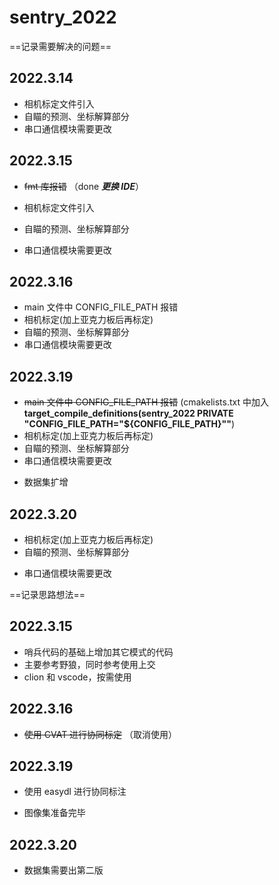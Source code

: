 # sentry_2022

==记录需要解决的问题==

## 2022.3.14

-   相机标定文件引入
-   自瞄的预测、坐标解算部分
-   串口通信模块需要更改

## 2022.3.15

-   ~~fmt 库报错~~ （done **_更换 IDE_**）

-   相机标定文件引入
-   自瞄的预测、坐标解算部分
-   串口通信模块需要更改

## 2022.3.16

-   main 文件中 CONFIG_FILE_PATH 报错
-   相机标定(加上亚克力板后再标定)
-   自瞄的预测、坐标解算部分
-   串口通信模块需要更改

## 2022.3.19

-   ~~main 文件中 CONFIG_FILE_PATH 报错~~ (cmakelists.txt 中加入**target_compile_definitions(sentry_2022 PRIVATE "CONFIG_FILE_PATH=\"${CONFIG_FILE_PATH}\""**)
-   相机标定(加上亚克力板后再标定)
-   自瞄的预测、坐标解算部分
-   串口通信模块需要更改

*   数据集扩增

## 2022.3.20

-   相机标定(加上亚克力板后再标定)
-   自瞄的预测、坐标解算部分

*   串口通信模块需要更改

==记录思路想法==

## 2022.3.15

-   哨兵代码的基础上增加其它模式的代码
-   主要参考野狼，同时参考使用上交
-   clion 和 vscode，按需使用

## 2022.3.16

-   ~~使用 CVAT 进行协同标定~~ （取消使用）

## 2022.3.19

-   使用 easydl 进行协同标注

*   图像集准备完毕

## 2022.3.20

-   数据集需要出第二版
